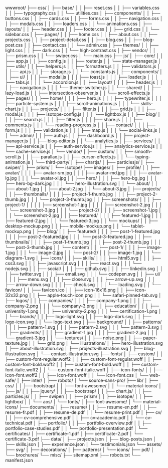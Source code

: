 ﻿wwwroot/
├── css/
│   ├── base/
│   │   ├── reset.css
│   │   ├── variables.css
│   │   ├── typography.css
│   │   └── utilities.css
│   ├── components/
│   │   ├── buttons.css
│   │   ├── cards.css
│   │   ├── forms.css
│   │   ├── navigation.css
│   │   ├── modals.css
│   │   ├── loaders.css
│   │   └── animations.css
│   ├── layouts/
│   │   ├── header.css
│   │   ├── footer.css
│   │   ├── grid.css
│   │   └── sidebar.css
│   ├── pages/
│   │   ├── home.css
│   │   ├── about.css
│   │   ├── projects.css
│   │   ├── project-detail.css
│   │   ├── blog.css
│   │   ├── blog-post.css
│   │   ├── contact.css
│   │   └── admin.css
│   ├── themes/
│   │   ├── light.css
│   │   ├── dark.css
│   │   └── high-contrast.css
│   ├── vendor/
│   │   ├── prism.css
│   │   └── swiper.css
│   └── main.css
├── js/
│   ├── core/
│   │   ├── app.js
│   │   ├── config.js
│   │   ├── router.js
│   │   └── state-manager.js
│   ├── utils/
│   │   ├── helpers.js
│   │   ├── formatters.js
│   │   ├── validators.js
│   │   ├── api.js
│   │   ├── storage.js
│   │   └── constants.js
│   ├── components/
│   │   ├── ui/
│   │   │   ├── modal.js
│   │   │   ├── toast.js
│   │   │   ├── loader.js
│   │   │   ├── tabs.js
│   │   │   └── accordion.js
│   │   ├── layout/
│   │   │   ├── header.js
│   │   │   ├── navigation.js
│   │   │   └── theme-switcher.js
│   │   └── shared/
│   │       ├── lazy-load.js
│   │       ├── intersection-observer.js
│   │       └── scroll-effects.js
│   ├── pages/
│   │   ├── home/
│   │   │   ├── hero.js
│   │   │   ├── typewriter.js
│   │   │   ├── particle-system.js
│   │   │   ├── scroll-animations.js
│   │   │   └── skills-chart.js
│   │   ├── projects/
│   │   │   ├── filter.js
│   │   │   ├── grid.js
│   │   │   ├── modal.js
│   │   │   ├── isotope-config.js
│   │   │   └── lightbox.js
│   │   ├── blog/
│   │   │   ├── search.js
│   │   │   ├── filter.js
│   │   │   ├── share.js
│   │   │   ├── comments.js
│   │   │   └── reading-progress.js
│   │   ├── contact/
│   │   │   ├── form.js
│   │   │   ├── validation.js
│   │   │   ├── map.js
│   │   │   └── social-links.js
│   │   └── admin/
│   │       ├── auth.js
│   │       ├── dashboard.js
│   │       ├── project-manager.js
│   │       ├── blog-editor.js
│   │       └── analytics.js
│   ├── services/
│   │   ├── api-service.js
│   │   ├── auth-service.js
│   │   ├── analytics-service.js
│   │   └── cache-service.js
│   └── vendor/
│       ├── custom/
│       │   ├── smooth-scroll.js
│       │   ├── parallax.js
│       │   ├── cursor-effects.js
│       │   └── typing-animation.js
│       └── third-party/
│           ├── chartjs/
│           ├── particlesjs/
│           ├── swiper/
│           ├── prism/
│           └── isotope/
├── images/
│   ├── profile/
│   │   ├── avatar/
│   │   │   ├── avatar-sm.jpg
│   │   │   ├── avatar-md.jpg
│   │   │   ├── avatar-lg.jpg
│   │   │   └── avatar-xl.jpg
│   │   ├── hero/
│   │   │   ├── hero-bg.jpg
│   │   │   ├── hero-bg-dark.jpg
│   │   │   └── hero-illustration.svg
│   │   └── about/
│   │       ├── about-1.jpg
│   │       ├── about-2.jpg
│   │       └── about-3.jpg
│   ├── projects/
│   │   ├── thumbnails/
│   │   │   ├── project-1-thumb.jpg
│   │   │   ├── project-2-thumb.jpg
│   │   │   └── project-3-thumb.jpg
│   │   ├── screenshots/
│   │   │   ├── project-1/
│   │   │   │   ├── screenshot-1.jpg
│   │   │   │   ├── screenshot-2.jpg
│   │   │   │   └── screenshot-3.jpg
│   │   │   └── project-2/
│   │   │       ├── screenshot-1.jpg
│   │   │       └── screenshot-2.jpg
│   │   ├── featured/
│   │   │   ├── featured-1.jpg
│   │   │   ├── featured-2.jpg
│   │   │   └── featured-3.jpg
│   │   └── mockups/
│   │       ├── desktop-mockup.png
│   │       ├── mobile-mockup.png
│   │       └── tablet-mockup.png
│   ├── blog/
│   │   ├── featured/
│   │   │   ├── post-1-featured.jpg
│   │   │   ├── post-2-featured.jpg
│   │   │   └── post-3-featured.jpg
│   │   ├── thumbnails/
│   │   │   ├── post-1-thumb.jpg
│   │   │   ├── post-2-thumb.jpg
│   │   │   └── post-3-thumb.jpg
│   │   └── content/
│   │       ├── post-1/
│   │       │   ├── image-1.jpg
│   │       │   └── image-2.jpg
│   │       └── post-2/
│   │           ├── image-1.jpg
│   │           └── diagram-1.svg
│   ├── icons/
│   │   ├── skills/
│   │   │   ├── html5.svg
│   │   │   ├── css3.svg
│   │   │   ├── javascript.svg
│   │   │   ├── react.svg
│   │   │   └── nodejs.svg
│   │   ├── social/
│   │   │   ├── github.svg
│   │   │   ├── linkedin.svg
│   │   │   ├── twitter.svg
│   │   │   ├── email.svg
│   │   │   └── codepen.svg
│   │   ├── ui/
│   │   │   ├── menu.svg
│   │   │   ├── close.svg
│   │   │   ├── arrow-up.svg
│   │   │   ├── arrow-down.svg
│   │   │   ├── check.svg
│   │   │   └── loading.svg
│   │   └── favicon/
│   │       ├── favicon.ico
│   │       ├── icon-16x16.png
│   │       ├── icon-32x32.png
│   │       ├── apple-touch-icon.png
│   │       └── safari-pinned-tab.svg
│   ├── logos/
│   │   ├── companies/
│   │   │   ├── company-1.png
│   │   │   ├── company-2.png
│   │   │   └── company-3.png
│   │   ├── education/
│   │   │   ├── university-1.png
│   │   │   ├── university-2.png
│   │   │   └── certification-1.png
│   │   └── brands/
│   │       ├── logo-light.svg
│   │       ├── logo-dark.svg
│   │       ├── logo-icon.svg
│   │       └── logo-text.svg
│   ├── background/
│   │   ├── patterns/
│   │   │   ├── pattern-1.svg
│   │   │   ├── pattern-2.svg
│   │   │   └── pattern-3.svg
│   │   ├── gradients/
│   │   │   ├── gradient-1.jpg
│   │   │   ├── gradient-2.jpg
│   │   │   └── gradient-3.jpg
│   │   └── textures/
│   │       ├── noise.png
│   │       ├── paper-texture.jpg
│   │       └── grid.png
│   └── illustrations/
│       ├── hero-illustration.svg
│       ├── about-illustration.svg
│       ├── projects-illustration.svg
│       ├── blog-illustration.svg
│       └── contact-illustration.svg
├── fonts/
│   ├── custom/
│   │   ├── custom-font-regular.woff2
│   │   ├── custom-font-regular.woff
│   │   ├── custom-font-bold.woff2
│   │   ├── custom-font-bold.woff
│   │   ├── custom-font-italic.woff2
│   │   └── custom-font-italic.woff
│   ├── icon-fonts/
│   │   ├── icon-font.woff2
│   │   ├── icon-font.woff
│   │   └── icon-font.css
│   └── web-safe/
│       ├── inter/
│       ├── roboto/
│       └── source-sans-pro/
├── lib/
│   ├── css/
│   │   ├── bootstrap/
│   │   ├── font-awesome/
│   │   └── material-icons/
│   ├── js/
│   │   ├── jquery/
│   │   ├── bootstrap/
│   │   ├── chart.js/
│   │   ├── particles.js/
│   │   ├── swiper/
│   │   ├── prism/
│   │   ├── isotope/
│   │   ├── lightbox/
│   │   └── aos/
│   └── fonts/
│       ├── font-awesome/
│       └── material-icons/
├── documents/
│   ├── resume/
│   │   ├── resume-en.pdf
│   │   ├── resume-fr.pdf
│   │   ├── resume-de.pdf
│   │   └── resume-print.pdf
│   ├── cv/
│   │   ├── cv-comprehensive.pdf
│   │   ├── cv-academic.pdf
│   │   └── cv-technical.pdf
│   ├── portfolio/
│   │   ├── portfolio-overview.pdf
│   │   ├── portfolio-case-studies.pdf
│   │   └── portfolio-presentation.pdf
│   └── certificates/
│       ├── certificate-1.pdf
│       ├── certificate-2.pdf
│       └── certificate-3.pdf
├── data/
│   ├── projects.json
│   ├── blog-posts.json
│   ├── skills.json
│   ├── experience.json
│   └── testimonials.json
└── assets/
    ├── svg/
    │   ├── decorations/
    │   ├── patterns/
    │   └── icons/
    ├── pdf/
    │   └── brochures/
    └── misc/
        ├── sitemap.xml
        ├── robots.txt
        └── manifest.json